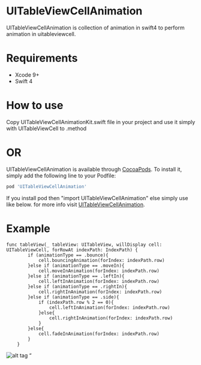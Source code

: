 # UITableViewCellAnimation
UITableViewCellAnimation is collection of animation in swift4 to perform animation in uitableviewcell.
# Requirements

- Xcode 9+
- Swift 4

# How to use
Copy UITableViewCellAnimationKit.swift file in your project and use it simply with UITableViewCell to .method

# OR

UITableViewCellAnimation is available through [CocoaPods](https://cocoapods.org). To install
it, simply add the following line to your Podfile:

```ruby
pod 'UITableViewCellAnimation'
```

If you install pod then "import UITableViewCellAnimation" else simply use like below.
for more info visit [UITableViewCellAnimation](https://www.swiftlearn.net/2018/09/uitableviewcell-animation.html).


# Example
```
func tableView(_ tableView: UITableView, willDisplay cell: UITableViewCell, forRowAt indexPath: IndexPath) {
        if (animationType == .bounce){
            cell.bouncingAnimation(forIndex: indexPath.row)
        }else if (animationType == .moveIn){
            cell.moveInAnimation(forIndex: indexPath.row)
        }else if (animationType == .leftIn){
            cell.leftInAnimation(forIndex: indexPath.row)
        }else if (animationType == .rightIn){
            cell.rightInAnimation(forIndex: indexPath.row)
        }else if (animationType == .side){
            if (indexPath.row % 2 == 0){
                cell.leftInAnimation(forIndex: indexPath.row)
            }else{
                cell.rightInAnimation(forIndex: indexPath.row)
            }
        }else{
            cell.fadeInAnimation(forIndex: indexPath.row)
        }
    }
```

![alt tag](https://github.com/pratik-123/UITableViewCellAnimation/blob/master/tableviewcell.png)
“
